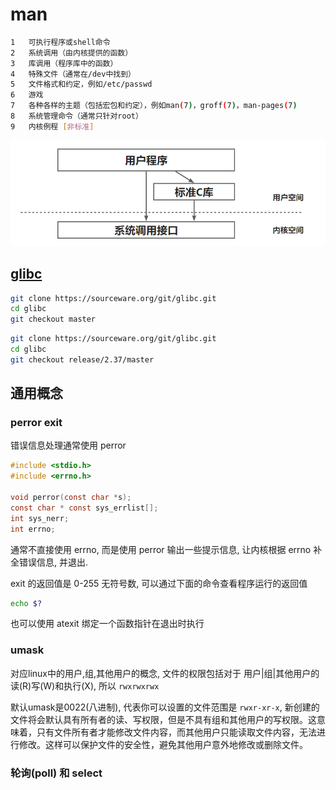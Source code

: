 
# man

```bash
1   可执行程序或shell命令
2   系统调用（由内核提供的函数）
3   库调用（程序库中的函数）
4   特殊文件（通常在/dev中找到）
5   文件格式和约定，例如/etc/passwd
6   游戏
7   各种各样的主题（包括宏包和约定），例如man(7)，groff(7)，man-pages(7)
8   系统管理命令（通常只针对root）
9   内核例程 [非标准]
```

![20230420194604](https://raw.githubusercontent.com/learner-lu/picbed/master/20230420194604.png)

## [glibc](https://www.gnu.org/software/libc/)

```bash
git clone https://sourceware.org/git/glibc.git
cd glibc
git checkout master
```

```bash
git clone https://sourceware.org/git/glibc.git
cd glibc
git checkout release/2.37/master
```

## 通用概念

### perror exit

错误信息处理通常使用 perror

```c
#include <stdio.h>
#include <errno.h>

void perror(const char *s);
const char * const sys_errlist[];
int sys_nerr;
int errno;
```

通常不直接使用 errno, 而是使用 perror 输出一些提示信息, 让内核根据 errno 补全错误信息, 并退出.

exit 的返回值是 0-255 无符号数, 可以通过下面的命令查看程序运行的返回值

```bash
echo $?
```

也可以使用 atexit 绑定一个函数指针在退出时执行

### umask

对应linux中的用户,组,其他用户的概念, 文件的权限包括对于 用户|组|其他用户的读(R)写(W)和执行(X), 所以 `rwxrwxrwx`

默认umask是0022(八进制), 代表你可以设置的文件范围是 `rwxr-xr-x`, 新创建的文件将会默认具有所有者的读、写权限，但是不具有组和其他用户的写权限。这意味着，只有文件所有者才能修改文件内容，而其他用户只能读取文件内容，无法进行修改。这样可以保护文件的安全性，避免其他用户意外地修改或删除文件。

### 轮询(poll) 和 select